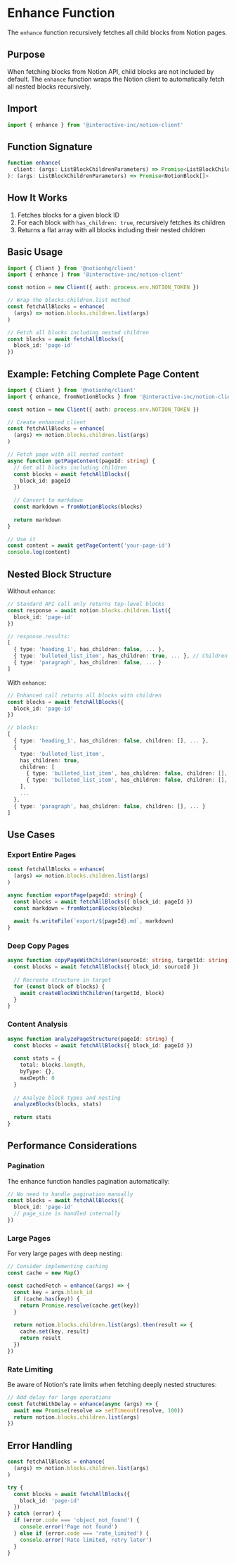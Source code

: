 # Enhance Function

The `enhance` function recursively fetches all child blocks from Notion pages.

## Purpose

When fetching blocks from Notion API, child blocks are not included by default. The `enhance` function wraps the Notion client to automatically fetch all nested blocks recursively.

## Import

```typescript
import { enhance } from '@interactive-inc/notion-client'
```

## Function Signature

```typescript
function enhance(
  client: (args: ListBlockChildrenParameters) => Promise<ListBlockChildrenResponse>
): (args: ListBlockChildrenParameters) => Promise<NotionBlock[]>
```

## How It Works

1. Fetches blocks for a given block ID
2. For each block with `has_children: true`, recursively fetches its children
3. Returns a flat array with all blocks including their nested children

## Basic Usage

```typescript
import { Client } from '@notionhq/client'
import { enhance } from '@interactive-inc/notion-client'

const notion = new Client({ auth: process.env.NOTION_TOKEN })

// Wrap the blocks.children.list method
const fetchAllBlocks = enhance(
  (args) => notion.blocks.children.list(args)
)

// Fetch all blocks including nested children
const blocks = await fetchAllBlocks({
  block_id: 'page-id'
})
```

## Example: Fetching Complete Page Content

```typescript
import { Client } from '@notionhq/client'
import { enhance, fromNotionBlocks } from '@interactive-inc/notion-client'

const notion = new Client({ auth: process.env.NOTION_TOKEN })

// Create enhanced client
const fetchAllBlocks = enhance(
  (args) => notion.blocks.children.list(args)
)

// Fetch page with all nested content
async function getPageContent(pageId: string) {
  // Get all blocks including children
  const blocks = await fetchAllBlocks({
    block_id: pageId
  })
  
  // Convert to markdown
  const markdown = fromNotionBlocks(blocks)
  
  return markdown
}

// Use it
const content = await getPageContent('your-page-id')
console.log(content)
```

## Nested Block Structure

Without `enhance`:
```typescript
// Standard API call only returns top-level blocks
const response = await notion.blocks.children.list({
  block_id: 'page-id'
})

// response.results:
[
  { type: 'heading_1', has_children: false, ... },
  { type: 'bulleted_list_item', has_children: true, ... }, // Children not included!
  { type: 'paragraph', has_children: false, ... }
]
```

With `enhance`:
```typescript
// Enhanced call returns all blocks with children
const blocks = await fetchAllBlocks({
  block_id: 'page-id'
})

// blocks:
[
  { type: 'heading_1', has_children: false, children: [], ... },
  { 
    type: 'bulleted_list_item', 
    has_children: true, 
    children: [
      { type: 'bulleted_list_item', has_children: false, children: [], ... },
      { type: 'bulleted_list_item', has_children: false, children: [], ... }
    ],
    ...
  },
  { type: 'paragraph', has_children: false, children: [], ... }
]
```

## Use Cases

### Export Entire Pages

```typescript
const fetchAllBlocks = enhance(
  (args) => notion.blocks.children.list(args)
)

async function exportPage(pageId: string) {
  const blocks = await fetchAllBlocks({ block_id: pageId })
  const markdown = fromNotionBlocks(blocks)
  
  await fs.writeFile(`export/${pageId}.md`, markdown)
}
```

### Deep Copy Pages

```typescript
async function copyPageWithChildren(sourceId: string, targetId: string) {
  const blocks = await fetchAllBlocks({ block_id: sourceId })
  
  // Recreate structure in target
  for (const block of blocks) {
    await createBlockWithChildren(targetId, block)
  }
}
```

### Content Analysis

```typescript
async function analyzePageStructure(pageId: string) {
  const blocks = await fetchAllBlocks({ block_id: pageId })
  
  const stats = {
    total: blocks.length,
    byType: {},
    maxDepth: 0
  }
  
  // Analyze block types and nesting
  analyzeBlocks(blocks, stats)
  
  return stats
}
```

## Performance Considerations

### Pagination

The enhance function handles pagination automatically:

```typescript
// No need to handle pagination manually
const blocks = await fetchAllBlocks({
  block_id: 'page-id'
  // page_size is handled internally
})
```

### Large Pages

For very large pages with deep nesting:

```typescript
// Consider implementing caching
const cache = new Map()

const cachedFetch = enhance((args) => {
  const key = args.block_id
  if (cache.has(key)) {
    return Promise.resolve(cache.get(key))
  }
  
  return notion.blocks.children.list(args).then(result => {
    cache.set(key, result)
    return result
  })
})
```

### Rate Limiting

Be aware of Notion's rate limits when fetching deeply nested structures:

```typescript
// Add delay for large operations
const fetchWithDelay = enhance(async (args) => {
  await new Promise(resolve => setTimeout(resolve, 100))
  return notion.blocks.children.list(args)
})
```

## Error Handling

```typescript
const fetchAllBlocks = enhance(
  (args) => notion.blocks.children.list(args)
)

try {
  const blocks = await fetchAllBlocks({
    block_id: 'page-id'
  })
} catch (error) {
  if (error.code === 'object_not_found') {
    console.error('Page not found')
  } else if (error.code === 'rate_limited') {
    console.error('Rate limited, retry later')
  }
}
```